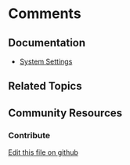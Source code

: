 # Comments

## Documentation

* [System Settings](https://learn.liferay.com/dxp/7.x/en/system-administration/system_settings.html)

## Related Topics


## Community Resources


### Contribute

[Edit this file on github](https://github.com/olafk/controlpanel-documentation-docs/blob/master/md/73en/com_liferay_configuration_admin_web_portlet_SystemSettingsPortlet/com.liferay.comment.configuration.CommentGroupServiceConfiguration.md)
